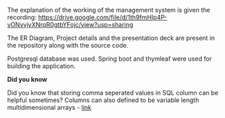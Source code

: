 The explanation of the working of the management system is given the recording: https://drive.google.com/file/d/1th9fmHIp4P-vONvvjyXNrqR0gtbYFojc/view?usp=sharing

The ER Diagram, Project details and the presentation deck are present in the repository along with the source code.

Postgresql database was used. 
Spring boot and thymleaf were used for building the application.

**Did you know**

Did you know that storing comma seperated values in SQL column can be helpful sometimes? Columns can also defined to be variable length multidimensional arrays - [link](https://www.postgresql.org/docs/9.1/arrays.html)
